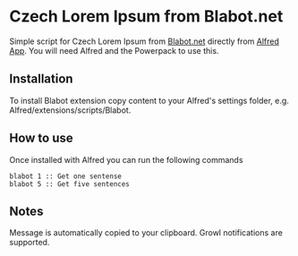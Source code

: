 Czech Lorem Ipsum from Blabot.net
============

Simple script for Czech Lorem Ipsum from [Blabot.net](http://www.blabot.net/) directly from [Alfred App](http://alfredapp.com/). You will need Alfred and the Powerpack to use this.

Installation
----------------

To install Blabot extension copy content to your Alfred's settings folder, e.g. Alfred/extensions/scripts/Blabot.

How to use
----------------

Once installed with Alfred you can run the following commands

	blabot 1 :: Get one sentense
	blabot 5 :: Get five sentences

Notes
----------------
Message is automatically copied to your clipboard. Growl notifications are supported.

